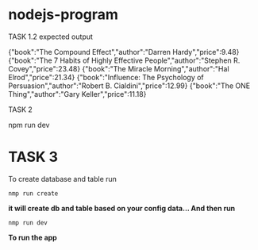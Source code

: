 # nodejs-program

TASK 1.2
expected output 

{"book":"The Compound Effect","author":"Darren Hardy","price":9.48}
{"book":"The 7 Habits of Highly Effective People","author":"Stephen R. Covey","price":23.48}
{"book":"The Miracle Morning","author":"Hal Elrod","price":21.34}
{"book":"Influence: The Psychology of Persuasion","author":"Robert B. Cialdini","price":12.99}
{"book":"The ONE Thing","author":"Gary Keller","price":11.18}

TASK 2

npm run dev

# TASK 3

To create database and table run

```
nmp run create
```
**it will create db and table based on your config data... And then run**

```
nmp run dev
```
**To run the app**